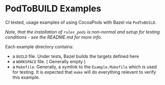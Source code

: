 # PodToBUILD Examples

CI tested, usage examples of using CocoaPods with Bazel via `PodToBUILD`.

_Note, that the installation of `rules_pods` is non-normal and setup for testing
conditions - see the README.md for more info._

Each example directory contains:
- a `BUILD` file. Under tests, Bazel builds the targets defined here
- a `WORKSPACE` file. ( Generally empty )
- a `Makefile`. Generally, a symlink to the `Example.Makefile` which is used for
  testing. It is expected that `make` will do everything relevant to verify this
  example.

